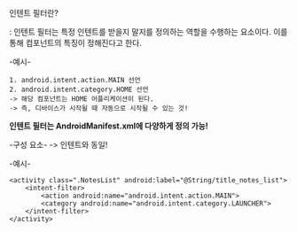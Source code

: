 인텐트 필터란?

: 인텐트 필터는 특정 인텐트를 받을지 말지를 정의하는 역할을 수행하는 요소이다. 
이를 통해 컴포넌트의 특징이 정해진다고 한다.

-예시-

    1. android.intent.action.MAIN 선언
    2. android.intent.category.HOME 선언
    -> 해당 컴포넌트는 HOME 어플리케이션이 된다.
    -> 즉, 디바이스가 시작될 때 자동으로 시작될 수 있는 것!

**인텐트 필터는 AndroidManifest.xml에 다양하게 정의 가능!**

-구성 요소-
-> 인텐트와 동일!

-예시-

    <activity class=".NotesList" android:label="@String/title_notes_list">
        <intent-filter>
            <action android:name="android.intent.action.MAIN">
            <category android:name="android.intent.category.LAUNCHER">
        </intent-filter>
    </activity>